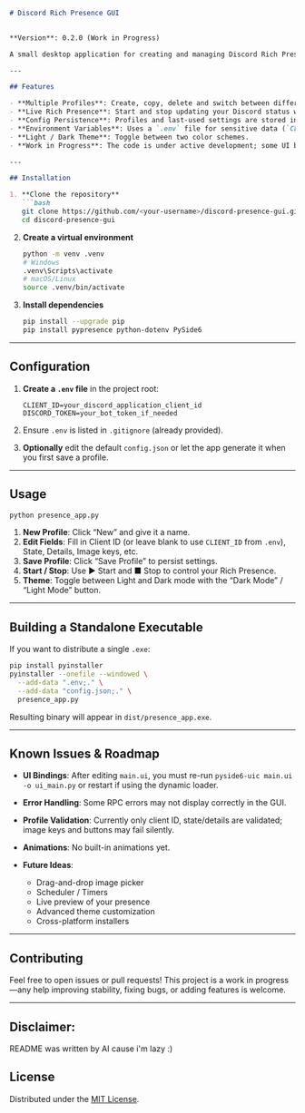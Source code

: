 ````markdown
# Discord Rich Presence GUI
  

**Version**: 0.2.0 (Work in Progress)

A small desktop application for creating and managing Discord Rich Presence profiles via a graphical interface. Built with Python 3.13, PySide6 (Qt for Python) and pypresence, it lets you define multiple “profiles” of presence data, start/stop updates, switch themes, and save/load your settings to JSON.

---

## Features

- **Multiple Profiles**: Create, copy, delete and switch between different presence configurations.  
- **Live Rich Presence**: Start and stop updating your Discord status with one click.  
- **Config Persistence**: Profiles and last-used settings are stored in `config.json`.  
- **Environment Variables**: Uses a `.env` file for sensitive data (`CLIENT_ID`, `DISCORD_TOKEN`).  
- **Light / Dark Theme**: Toggle between two color schemes.  
- **Work in Progress**: The code is under active development; some UI bindings or code paths may still contain bugs.

---

## Installation

1. **Clone the repository**  
   ```bash
   git clone https://github.com/<your-username>/discord-presence-gui.git
   cd discord-presence-gui
````

2. **Create a virtual environment**

   ```bash
   python -m venv .venv
   # Windows
   .venv\Scripts\activate
   # macOS/Linux
   source .venv/bin/activate
   ```

3. **Install dependencies**

   ```bash
   pip install --upgrade pip
   pip install pypresence python-dotenv PySide6
   ```

---

## Configuration

1. **Create a `.env` file** in the project root:

   ```
   CLIENT_ID=your_discord_application_client_id
   DISCORD_TOKEN=your_bot_token_if_needed
   ```

2. Ensure `.env` is listed in `.gitignore` (already provided).

3. **Optionally** edit the default `config.json` or let the app generate it when you first save a profile.

---

## Usage

```bash
python presence_app.py
```

1. **New Profile**: Click “New” and give it a name.
2. **Edit Fields**: Fill in Client ID (or leave blank to use `CLIENT_ID` from `.env`), State, Details, Image keys, etc.
3. **Save Profile**: Click “Save Profile” to persist settings.
4. **Start / Stop**: Use ▶ Start and ■ Stop to control your Rich Presence.
5. **Theme**: Toggle between Light and Dark mode with the “Dark Mode” / “Light Mode” button.

---

## Building a Standalone Executable

If you want to distribute a single `.exe`:

```bash
pip install pyinstaller
pyinstaller --onefile --windowed \
  --add-data ".env;." \
  --add-data "config.json;." \
  presence_app.py
```

Resulting binary will appear in `dist/presence_app.exe`.

---

## Known Issues & Roadmap

* **UI Bindings**: After editing `main.ui`, you must re-run `pyside6-uic main.ui -o ui_main.py` or restart if using the dynamic loader.
* **Error Handling**: Some RPC errors may not display correctly in the GUI.
* **Profile Validation**: Currently only client ID, state/details are validated; image keys and buttons may fail silently.
* **Animations**: No built-in animations yet.
* **Future Ideas**:

  * Drag-and-drop image picker
  * Scheduler / Timers
  * Live preview of your presence
  * Advanced theme customization
  * Cross-platform installers

---

## Contributing

Feel free to open issues or pull requests! This project is a work in progress—any help improving stability, fixing bugs, or adding features is welcome.

---

## Disclaimer:
README was written by AI cause i'm lazy :)

## License

Distributed under the [MIT License](LICENSE).

```
```
